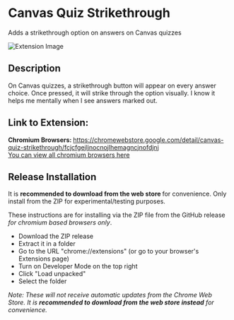 # Canvas Quiz Strikethrough

Adds a strikethrough option on answers on Canvas quizzes

![Extension Image](https://i.imgur.com/rpj6MAl.png)

## Description

On Canvas quizzes, a strikethrough button will appear on every answer choice. Once pressed, it will strike through the option visually. I know it helps me mentally when I see answers marked out.

## Link to Extension:

<b>Chromium Browsers: </b> https://chromewebstore.google.com/detail/canvas-quiz-strikethrough/fcjcfgejljnocnojlhemagncjnofdjnj
<br />
[You can view all chromium browsers here](<https://en.wikipedia.org/wiki/Chromium_(web_browser)>)

## Release Installation

It is <b>recommended to download from the web store </b> for convenience.</i>
Only install from the ZIP for experimental/testing purposes.

These instructions are for installing via the ZIP file from the GitHub release <i>for chromium based browsers only</i>.

- Download the ZIP release
- Extract it in a folder
- Go to the URL "chrome://extensions" (or go to your browser's Extensions page)
- Turn on Developer Mode on the top right
- Click "Load unpacked"
- Select the folder

<i>Note: These will not receive automatic updates from the Chrome Web Store. It is <b>recommended to download from the web store instead</b> for convenience.</i>
